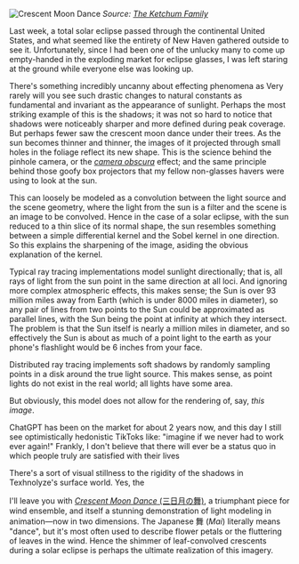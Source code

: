 ![Crescent Moon Dance](../assets/11.jpg "Crescent-shaped lights")
*Source: [The Ketchum Family](http://familyketchum.blogspot.com/2010/04/solar-eclipse.html)*

Last week, a total solar eclipse passed through the continental United States, and what seemed like the entirety of New Haven gathered outside to see it. Unfortunately, since I had been one of the unlucky many to come up empty-handed in the exploding market for eclipse glasses, I was left staring at the ground while everyone else was looking up.

There's something incredibly uncanny about effecting phenomena as Very rarely will you see such drastic changes to natural constants as fundamental and invariant as the appearance of sunlight. Perhaps the most striking example of this is the shadows; it was not so hard to notice that shadows were noticeably sharper and more defined during peak coverage. But perhaps fewer saw the crescent moon dance under their trees. As the sun becomes thinner and thinner, the images of it projected through small holes in the foliage reflect its new shape. This is the science behind the pinhole camera, or the [*camera obscura*](https://en.wikipedia.org/wiki/Camera_obscura) effect; and the same principle behind those goofy box projectors that my fellow non-glasses havers were using to look at the sun.

This can loosely be modeled as a convolution between the light source and the scene geometry, where the light from the sun is a filter and the scene is an image to be convolved. Hence in the case of a solar eclipse, with the sun reduced to a thin slice of its normal shape, the sun resembles something between a simple differential kernel and the Sobel kernel in one direction. So this explains the sharpening of the image, asiding the obvious explanation of the kernel.

Typical ray tracing implementations model sunlight directionally; that is, all rays of light from the sun point in the same direction at all loci. And ignoring more complex atmospheric effects, this makes sense; the Sun is over 93 million miles away from Earth (which is under 8000 miles in diameter), so any pair of lines from two points to the Sun could be approximated as parallel lines, with the Sun being the point at infinity at which they intersect. The problem is that the Sun itself is nearly a million miles in diameter, and so effectively the Sun is about as much of a point light to the earth as your phone's flashlight would be 6 inches from your face. 

Distributed ray tracing implements soft shadows by randomly sampling points in a disk around the true light source. This makes sense, as point lights do not exist in the real world; all lights have some area.

But obviously, this model does not allow for the rendering of, say, *this image*.

ChatGPT has been on the market for about 2 years now, and this day I still see optimistically hedonistic TikToks like: "imagine if we never had to work ever again!" Frankly, I don't believe that there will ever be a status quo in which people truly are satisfied with their lives

There's a sort of visual stillness to the rigidity of the shadows in Texhnolyze's surface world. Yes, the 

I'll leave you with [*Crescent Moon Dance* (三日月の舞)](https://www.youtube.com/watch?v=cHQJX8a8CWc), a triumphant piece for wind ensemble, and itself a stunning demonstration of light modeling in animation—now in two dimensions. The Japanese 舞 (*Mai*) literally means "dance", but it's most often used to describe flower petals or the fluttering of leaves in the wind. Hence the shimmer of leaf-convolved crescents during a solar eclipse is perhaps the ultimate realization of this imagery.